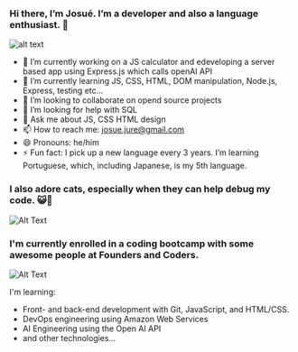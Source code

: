 ### Hi there, I’m Josué. I’m a developer and also a language enthusiast. 👋

![alt text](https://encrypted-tbn0.gstatic.com/images?q=tbn:ANd9GcTGnhHBf-8TXR_gzUP7jrNzY7KGnNqf_e2J1g&usqp=CAU)

- 🔭 I’m currently working on a JS calculator and edeveloping a server based app using Express.js which calls openAI API
- 🌱 I’m currently learning JS, CSS, HTML, DOM manipulation, Node.js, Express, testing etc...
- 👯 I’m looking to collaborate on opend source projects
- 🤔 I’m looking for help with SQL
- 💬 Ask me about JS, CSS HTML design
- 📫 How to reach me: josue.jure@gmail.com
- 😄 Pronouns: he/him
- ⚡ Fun fact: I pick up a new language every 3 years. I’m learning Portuguese, which, including Japanese, is my 5th language.


### I also adore cats, especially when they can help debug my code. 😺🐾

![Alt Text](https://media.giphy.com/media/3oKIPnAiaMCws8nOsE/giphy.gif)

### I'm currently enrolled in a coding bootcamp with some awesome people at Founders and Coders.

![Alt Text](https://media.giphy.com/media/bAQH7WXKqtIBrPs7sR/giphy.gif)

I'm learning:
- Front- and back-end development with Git, JavaScript, and HTML/CSS.
- DevOps engineering using Amazon Web Services
- AI Engineering using the Open AI API
- and other technologies...



